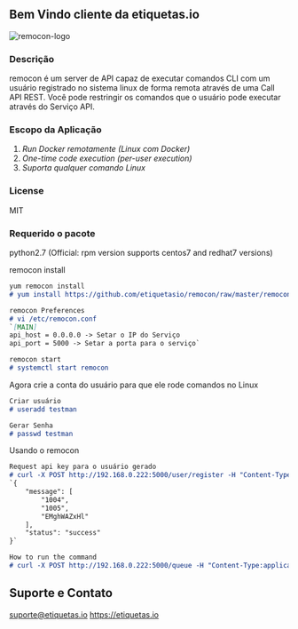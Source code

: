 ## Bem Vindo cliente da etiquetas.io
![remocon-logo](https://user-images.githubusercontent.com/43131904/62931121-ba7ffd80-bdf8-11e9-9e5e-4a0e41450247.png)

### Descrição

remocon é um server de API capaz de executar comandos CLI com um usuário registrado no sistema linux de forma remota através de uma Call API REST.
Você pode restringir os comandos que o usuário pode executar através do Serviço API.

### Escopo da Aplicação
1. *Run Docker remotamente (Linux com Docker)*
2. *One-time code execution (per-user execution)*
3. *Suporta qualquer comando Linux*

### License
MIT

### Requerido o pacote
python2.7
(Official: rpm version supports centos7 and redhat7 versions)

remocon install
```markdown
yum remocon install
# yum install https://github.com/etiquetasio/remocon/raw/master/remocon-1.0.0-1.el7.x86_64.rpm -y

remocon Preferences
# vi /etc/remocon.conf
`[MAIN]
api_host = 0.0.0.0 -> Setar o IP do Serviço
api_port = 5000 -> Setar a porta para o serviço`

remocon start
# systemctl start remocon
```
Agora crie a conta do usuário para que ele rode comandos no Linux
```markdown
Criar usuário
# useradd testman

Gerar Senha
# passwd testman
```
Usando o remocon
```markdown
Request api key para o usuário gerado
# curl -X POST http://192.168.0.222:5000/user/register -H "Content-Type:application/json" -d '{"user":"testman"}'
`{
    "message": [
        "1004",
        "1005",
        "EMghWAZxHl"
    ],
    "status": "success"
}`

How to run the command
# curl -X POST http://192.168.0.222:5000/queue -H "Content-Type:application/json" -d '{"execcmd":"touch finished","user":"testman","key":"EMghWAZxHl"}
```
## Suporte e Contato
suporte@etiquetas.io
https://etiquetas.io
